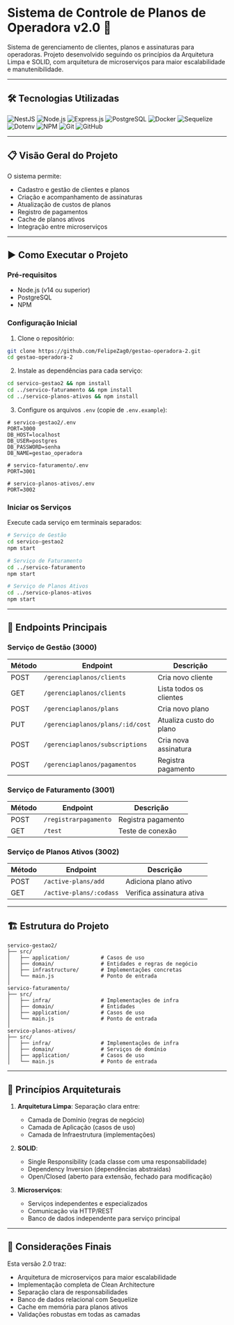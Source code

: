 # Sistema de Controle de Planos de Operadora v2.0 📡

Sistema de gerenciamento de clientes, planos e assinaturas para operadoras. Projeto desenvolvido seguindo os princípios da Arquitetura Limpa e SOLID, com arquitetura de microserviços para maior escalabilidade e manutenibilidade.

---

## 🛠 Tecnologias Utilizadas

![NestJS](https://img.shields.io/badge/NestJS-E0234E?style=for-the-badge&logo=nestjs&logoColor=white)
![Node.js](https://img.shields.io/badge/node.js-6DA55F?style=for-the-badge&logo=node.js&logoColor=white)
![Express.js](https://img.shields.io/badge/express-%23404d59.svg?style=for-the-badge&logo=express&logoColor=%2361DAFB)
![PostgreSQL](https://img.shields.io/badge/postgres-%23316192.svg?style=for-the-badge&logo=postgresql&logoColor=white)
![Docker](https://img.shields.io/badge/Docker-2496ED?style=for-the-badge&logo=docker&logoColor=white)
![Sequelize](https://img.shields.io/badge/Sequelize-52B0E7?style=for-the-badge&logo=Sequelize&logoColor=white)
![Dotenv](https://img.shields.io/badge/dotenv-8A9A5B?style=for-the-badge&logo=dotenv&logoColor=white)
![NPM](https://img.shields.io/badge/NPM-%23CB3837.svg?style=for-the-badge&logo=npm&logoColor=white)
![Git](https://img.shields.io/badge/git-%23F05033.svg?style=for-the-badge&logo=git&logoColor=white)
![GitHub](https://img.shields.io/badge/github-%23121011.svg?style=for-the-badge&logo=github&logoColor=white)

---

## 📋 Visão Geral do Projeto

O sistema permite:
- Cadastro e gestão de clientes e planos
- Criação e acompanhamento de assinaturas
- Atualização de custos de planos
- Registro de pagamentos
- Cache de planos ativos
- Integração entre microserviços
---

## ▶️ Como Executar o Projeto

### Pré-requisitos
- Node.js (v14 ou superior)
- PostgreSQL
- NPM

### Configuração Inicial

1. Clone o repositório:
```bash
git clone https://github.com/FelipeZag0/gestao-operadora-2.git
cd gestao-operadora-2
```

2. Instale as dependências para cada serviço:
```bash
cd servico-gestao2 && npm install
cd ../servico-faturamento && npm install
cd ../servico-planos-ativos && npm install
```

3. Configure os arquivos `.env` (copie de `.env.example`):
```env
# servico-gestao2/.env
PORT=3000
DB_HOST=localhost
DB_USER=postgres
DB_PASSWORD=senha
DB_NAME=gestao_operadora

# servico-faturamento/.env
PORT=3001

# servico-planos-ativos/.env
PORT=3002
```

### Iniciar os Serviços

Execute cada serviço em terminais separados:
```bash
# Serviço de Gestão
cd servico-gestao2
npm start

# Serviço de Faturamento
cd ../servico-faturamento
npm start

# Serviço de Planos Ativos
cd ../servico-planos-ativos
npm start
```

---

## 📡 Endpoints Principais

### Serviço de Gestão (3000)
| Método | Endpoint                     | Descrição                          |
|--------|------------------------------|------------------------------------|
| POST   | `/gerenciaplanos/clients`    | Cria novo cliente                  |
| GET    | `/gerenciaplanos/clients`    | Lista todos os clientes            |
| POST   | `/gerenciaplanos/plans`      | Cria novo plano                    |
| PUT    | `/gerenciaplanos/plans/:id/cost` | Atualiza custo do plano          |
| POST   | `/gerenciaplanos/subscriptions` | Cria nova assinatura             |
| POST   | `/gerenciaplanos/pagamentos` | Registra pagamento                |

### Serviço de Faturamento (3001)
| Método | Endpoint               | Descrição                     |
|--------|------------------------|-------------------------------|
| POST   | `/registrarpagamento`  | Registra pagamento            |
| GET    | `/test`                | Teste de conexão              |

### Serviço de Planos Ativos (3002)
| Método | Endpoint                     | Descrição                          |
|--------|------------------------------|------------------------------------|
| POST   | `/active-plans/add`          | Adiciona plano ativo               |
| GET    | `/active-plans/:codass`      | Verifica assinatura ativa          |

---

## 🏗️ Estrutura do Projeto

```
servico-gestao2/
├── src/
│   ├── application/          # Casos de uso
│   ├── domain/               # Entidades e regras de negócio
│   ├── infrastructure/       # Implementações concretas
│   └── main.js               # Ponto de entrada
│
servico-faturamento/
├── src/
│   ├── infra/                # Implementações de infra
│   ├── domain/               # Entidades
│   ├── application/          # Casos de uso
│   └── main.js               # Ponto de entrada
│
servico-planos-ativos/
├── src/
│   ├── infra/                # Implementações de infra
│   ├── domain/               # Serviços de domínio
│   ├── application/          # Casos de uso
│   └── main.js               # Ponto de entrada
```

---

## 🧠 Princípios Arquiteturais

1. **Arquitetura Limpa**: Separação clara entre:
   - Camada de Domínio (regras de negócio)
   - Camada de Aplicação (casos de uso)
   - Camada de Infraestrutura (implementações)

2. **SOLID**:
   - Single Responsibility (cada classe com uma responsabilidade)
   - Dependency Inversion (dependências abstraídas)
   - Open/Closed (aberto para extensão, fechado para modificação)

3. **Microserviços**:
   - Serviços independentes e especializados
   - Comunicação via HTTP/REST
   - Banco de dados independente para serviço principal

---

## 📌 Considerações Finais

Esta versão 2.0 traz:
- Arquitetura de microserviços para maior escalabilidade
- Implementação completa de Clean Architecture
- Separação clara de responsabilidades
- Banco de dados relacional com Sequelize
- Cache em memória para planos ativos
- Validações robustas em todas as camadas
